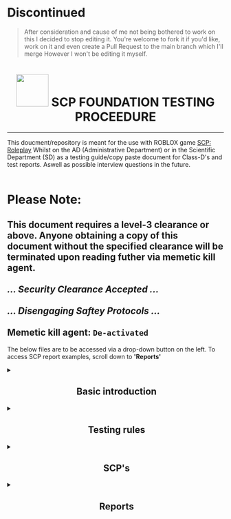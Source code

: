 # Discontinued
> After consideration and cause of me not being bothered to work on this I decided to stop editing it.
> You're welcome to fork it if you'd like, work on it and even create a Pull Request to the main branch which I'll merge
> However I won't be editing it myself.

<h1 align="center"><img src="https://upload.wikimedia.org/wikipedia/commons/thumb/e/ec/SCP_Foundation_%28emblem%29.svg/1200px-SCP_Foundation_%28emblem%29.svg.png" height=75px width=75px></img>&nbspSCP FOUNDATION TESTING PROCEEDURE</h1>

----
This doucment/repository is meant for the use with ROBLOX game [SCP: Roleplay](https://www.roblox.com/games/5041144419)
Whilst on the AD (Administrative Department) or in the Scientific Department (SD) as a testing guide/copy paste document for Class-D's and test reports. Aswell as possible interview questions in the future.
<br />
<br />
# Please Note:

This document requires a level-3 clearance or above. Anyone obtaining a copy of this document without the specified clearance will be terminated upon reading futher via **memetic kill agent**.<br /><br />
*... Security Clearance Accepted ...*<br /><br />
*... Disengaging Saftey Protocols ...*<br /><br />
**Memetic kill agent: `De-activated`**<br />
--

The below files are to be accessed via a drop-down button on the left. To access SCP report examples, scroll down to **'Reports'** 

<details>
<summary><h2 align="center">&nbspBasic introduction</h2></summary>
Hello! I am [Position] Username,
 During the next few minutes, you will be subject to testing on an SCP,
 During this test we will analyse you AND the SCP.
</details>

<details>
<summary><h2 align="center">&nbspTesting rules</h2></summary>
There are a few rules to abide by. 1. Stay BEHIND the lead tester. 2. Stay IN-FRONT of any MTF/Guards (Guards must ensure this aswell). And most importantly do NOT attempt to take out any foundation personnel.
</details>

<details>
    <summary><h2 align="center">&nbspSCP's</h2></summary>
<details>
        <summary><h2 align="center">&nbspSECTOR-/// (SECTOR 3)</h2></summary>
<details>
    		<summary><h3 align="center">&nbspSCP-008</h3></summary>
During this session we will be testing SCP-008, Zombie virus.
 Which is located in Sector-///
 Please begin by showing me your clearance level (Keycard)
</details>
<details>
			<summary><h3 align="center">&nbspSCP-049</h3></summary>
During this session we will be testing SCP-049, Plague Doctor.
 Which is located in Sector-///
 Please begin by showing me your clearance level (Keycard)
</details>
<details>
			<summary><h3 align="center">&nbspSCP-096</h3></summary>
During this session we will be testing SCP-096, Shyguy.
 Which is located in Sector-///
 Please begin by showing me your clearance level (Keycard)
</details>
<details>
    		<summary><h3 align="center">&nbspSCP-457</h3></summary>
During this session we will be testing SCP-457, Burning Man.
 Which is located in Sector-///
 Please begin by showing me your clearance level (Keycard)
</details>
<details>
    		<summary><h3 align="center">&nbspSCP-966</h3></summary>
During this session we will be testing the SCP-966's, Sleep Killers.
 Which is located in Sector-///
 Please begin by showing me your clearance level (Keycard)
</details>
</details>
<details>
                    <summary><h2 align="center">&nbspSECTOR-// (SECTOR 2)</h2></summary>
<details>
    <summary><h3 align="center">&nbspSCP-002</h3></summary>
During this session we will be testing SCP-002, The Living Room.
 Which is located in Sector-//
 Please begin by showing me your clearance level (Keycard)
</details>
<details>
		<summary><h3 align="center">&nbspSCP-023</h3></summary>
During this session we will be testing SCP-023, Black Shuck.
 Which is located in Sector-//
 Please begin by showing me your clearance level (Keycard)
</details>
<details>
			<summary><h3 align="center">&nbspSCP-131</h3></summary>
During this session we will be testing SCP-131, Eye-Pods.
 Which is located in Sector-//
 Please begin by showing me your clearance level (Keycard)
</details>
<details>
    	<summary><h3 align="center">&nbspSCP-173</h3></summary>
During this session we will be testing SCP-173, The Sculpure, Peanut.
 Which is located in Sector-//
 Please begin by showing me your clearance level (Keycard)
</details>
<details>
    	<summary><h3 align="center">&nbspSCP-409</h3></summary>
During this session we will be testing SCP-409, Contagious Crystal.
 Which is located in Sector-//
 Please begin by showing me your clearance level (Keycard)
</details>
<details>
    	<summary><h3 align="center">&nbspSCP-999</h3></summary>
During this session we will be testing SCP-999, The Tickle Monster.
 Which is located in Sector-//
 Please begin by showing me your clearance level (Keycard)
</details>
<details>
    	<summary><h3 align="center">&nbspSCP-1025</h3></summary>
During this session we will be testing SCP-1025, Encyclopedia of Common Diseases.
 Which is located in Sector-//
 Please begin by showing me your clearance level (Keycard)
</details>
<details>
    	<summary><h3 align="center">&nbspSCP-1299</h3></summary>
During this session we will be testing SCP-1299, Drowning Tub.
 Which is located in Sector-//
 Please begin by showing me your clearance level (Keycard)
</details>
<details>
    	<summary><h3 align="center">&nbspSCP-2950</h3></summary>
During this session we will be testing SCP-2950, Just a Chair.
 Which is located in Sector-//
 Please begin by showing me your clearance level (Keycard)
</details>
</details>
<details>
                        <summary><h2 align="center">&nbspSECTOR-/ (SECTOR 1)</h2></summary>
Not Applicable.
</details>
</details>


<details>
    <summary><h2 align="center">&nbspReports</h2></summary>
<details>
        <summary><h2 align="center">&nbspSECTOR-/// (SECTOR 3)</h2></summary>
<details>
    		<summary><h3 align="center">&nbspSCP-008</h3></summary>
• Report: Test; SCP, SCP-008 AKA "Zombie virus"; Test status, Confirmed-Success; SCP Status, Contained.<br />
• Report: Test; SCP, SCP-008 AKA "Zombie virus"; Test status, Confirmed-Success; SCP Status, Outbreak.<br />
• Report: Test; SCP, SCP-008 AKA "Zombie virus"; Test status, Confirmed-Failure; SCP Status, Contained.<br />
• Report: Test; SCP, SCP-008 AKA "Zombie virus"; Test status, Confirmed-Failure; SCP Status, Outbreak.
</details>
<details>
			<summary><h3 align="center">&nbspSCP-049</h3></summary>
• Report: Test; SCP, SCP-049 AKA "Plague Doctor"; Test status, Confirmed-Success; SCP Status, Contained.<br />
• Report: Test; SCP, SCP-049 AKA "Plague Doctor"; Test status, Confirmed-Success; SCP Status, Breached.<br />
• Report: Test; SCP, SCP-049 AKA "Plague Doctor"; Test status, Confirmed-Failure; SCP Status, Contained.<br />
• Report: Test; SCP, SCP-049 AKA "Plague Doctor"; Test status, Confirmed-Failure; SCP Status, Breached.
</details>
<details>
			<summary><h3 align="center">&nbspSCP-096</h3></summary>
• Report: Test; SCP, SCP-096 AKA "Shyguy"; Test status, Confirmed-Success; SCP Status, Contained.<br />
• Report: Test; SCP, SCP-096 AKA "Shyguy"; Test status, Confirmed-Success; SCP Status, Breached.<br />
• Report: Test; SCP, SCP-096 AKA "Shyguy"; Test status, Confirmed-Failure; SCP Status, Contained.<br />
• Report: Test; SCP, SCP-096 AKA "Shyguy"; Test status, Confirmed-Failure; SCP Status, Breached.
</details>
<details>
    		<summary><h3 align="center">&nbspSCP-457</h3></summary>
• Report: Test; SCP, SCP-457 AKA "Burning Man"; Test status, Confirmed-Success; SCP Status, Contained.<br />
• Report: Test; SCP, SCP-457 AKA "Burning Man"; Test status, Confirmed-Success; SCP Status, Breached.<br />
• Report: Test; SCP, SCP-457 AKA "Burning Man"; Test status, Confirmed-Failure; SCP Status, Contained.<br />
• Report: Test; SCP, SCP-457 AKA "Burning Man"; Test status, Confirmed-Failure; SCP Status, Breached.
</details>
<details>
    		<summary><h3 align="center">&nbspSCP-966</h3></summary>
• Report: Test; SCP, SCP-966 AKA "Sleep Killers"; Test status, Confirmed-Success; SCP Status, Contained.<br />
• Report: Test; SCP, SCP-966 AKA "Sleep Killers"; Test status, Confirmed-Success; SCP Status, Breached.<br />
• Report: Test; SCP, SCP-966 AKA "Sleep Killers"; Test status, Confirmed-Failure; SCP Status, Contained.<br />
• Report: Test; SCP, SCP-966 AKA "Sleep Killers"; Test status, Confirmed-Failure; SCP Status, Breached.
</details>
</details>
<details>
        <summary><h2 align="center">&nbspSECTOR-// (SECTOR 2)</h2></summary>
<details>
    		<summary><h3 align="center">&nbspSCP-002</h3></summary>
• Report: Test; SCP, SCP-002 AKA "The Living Room"; Test status, Confirmed-Success; SCP Status, Secure.<br />
• Report: Test; SCP, SCP-002 AKA "Black-Shuck"; Test status, Confirmed-Failure; SCP Status, Secure.
</details>
<details>
			<summary><h3 align="center">&nbspSCP-023</h3></summary>
• Report: Test; SCP, SCP-023 AKA "Black-Shuck"; Test status, Confirmed-Success; SCP Status, Contained.<br />
• Report: Test; SCP, SCP-023 AKA "Black-Shuck"; Test status, Confirmed-Success; SCP Status, Breached.<br />
• Report: Test; SCP, SCP-023 AKA "Black-Shuck"; Test status, Confirmed-Failure; SCP Status, Contained.<br />
• Report: Test; SCP, SCP-023 AKA "Black-Shuck"; Test status, Confirmed-Failure; SCP Status, Breached.
</details>
<details>
			<summary><h3 align="center">&nbspSCP-131</h3></summary>
• Report: Test; SCP, SCP-131 AKA "EyePods"; Test status, Confirmed-Success; SCP Status, Contained.<br />
• Report: Test; SCP, SCP-131 AKA "EyePods"; Test status, Confirmed-Success; SCP Status, Breached.<br />
• Report: Test; SCP, SCP-131 AKA "EyePods"; Test status, Confirmed-Failure; SCP Status, Contained.<br />
• Report: Test; SCP, SCP-131 AKA "EyePods"; Test status, Confirmed-Failure; SCP Status, Breached.
</details>
<details>
    	<summary><h3 align="center">&nbspSCP-173</h3></summary>
• Report: Test; SCP, SCP-173 AKA "The Sculpture"; Test status, Confirmed-Success; SCP Status, Contained.<br />
• Report: Test; SCP, SCP-173 AKA "The Sculpture"; Test status, Confirmed-Success; SCP Status, Breached.<br />
• Report: Test; SCP, SCP-173 AKA "The Sculpture"; Test status, Confirmed-Failure; SCP Status, Contained.<br />
• Report: Test; SCP, SCP-173 AKA "The Sculpture"; Test status, Confirmed-Failure; SCP Status, Breached.
</details>
<details>
    	<summary><h3 align="center">&nbspSCP-409</h3></summary>
• Report: Test; SCP, SCP-409 AKA "Contagious Crystal"; Test status, Confirmed-Success; SCP Status, Contained.<br />
• Report: Test; SCP, SCP-409 AKA "Contagious Crystal"; Test status, Confirmed-Success; SCP Status, Breached.<br />
• Report: Test; SCP, SCP-409 AKA "Contagious Crystal"; Test status, Confirmed-Failure; SCP Status, Contained.<br />
• Report: Test; SCP, SCP-409 AKA "Contagious Crystal"; Test status, Confirmed-Failure; SCP Status, Breached.
</details>
<details>
    	<summary><h3 align="center">&nbspSCP-999</h3></summary>
• Report: Test; SCP, SCP-999 AKA "The Tickle Monster"; Test status, Confirmed-Success; SCP Status, Contained.<br />
• Report: Test; SCP, SCP-999 AKA "The Tickle Monster"; Test status, Confirmed-Success; SCP Status, Breached.<br />
• Report: Test; SCP, SCP-999 AKA "The Tickle Monster"; Test status, Confirmed-Failure; SCP Status, Contained.<br />
• Report: Test; SCP, SCP-999 AKA "The Tickle Monster"; Test status, Confirmed-Failure; SCP Status, Breached.
</details>
<details>
    	<summary><h3 align="center">&nbspSCP-1025</h3></summary>
• Report: Test; SCP, SCP-1025 AKA "Encyclopedia of Common Diseases"; Test status, Confirmed-Success; SCP Status, Contained.<br />
• Report: Test; SCP, SCP-1025 AKA "Encyclopedia of Common Diseases"; Test status, Confirmed-Success; SCP Status, Breached.<br />
• Report: Test; SCP, SCP-1025 AKA "Encyclopedia of Common Diseases"; Test status, Confirmed-Failure; SCP Status, Contained.<br />
• Report: Test; SCP, SCP-1025 AKA "Encyclopedia of Common Diseases"; Test status, Confirmed-Failure; SCP Status, Breached.
</details>
<details>
    	<summary><h3 align="center">&nbspSCP-1299</h3></summary>
• Report: Test; SCP, SCP-1299 AKA "Drowning Tub"; Test status, Confirmed-Success; SCP Status, Contained.<br />
• Report: Test; SCP, SCP-1299 AKA "Drowning Tub"; Test status, Confirmed-Failure; SCP Status, Contained.<br />
</details>
<details>
    	<summary><h3 align="center">&nbspSCP-2950</h3></summary>
• Report: Test; SCP, SCP-2950 AKA "Just a Chair"; Test status, Confirmed-Success; SCP Status, Contained.<br />
• Report: Test; SCP, SCP- AKA "Just a Chair"; Test status, Confirmed-Failure; SCP Status, Contained.<br />
</details>
</details>
<details>
                        <summary><h2 align="center">&nbspSECTOR-/ (SECTOR 1)</h2></summary>
Not Applicable.
</details>
</details>
